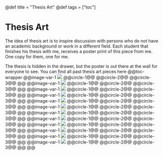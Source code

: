@def title = "Thesis Art" 
@def tags = ["toc"] 
# Thesis Art
The idea of thesis art is to inspire discussion with persons who do not have an academic background or work in a different field. Each student that finishes his thesis with me, receives a poster print of this piece from me. One copy for them, one for me.

The thesis is hidden in the drawer, but the poster is out there at the wall for everyone to see. You can find all past thesis art pieces here
@@toc-wrapper
	@@image-var-1 [![](/assets/toc-previews/thesis-art/Edoardo-Pinzuti.jpg)](Edoardo-Pinzuti)
		@@circle-1@@
		@@circle-2@@
		@@circle-3@@
	@@
	@@image-var-1 [![](/assets/toc-previews/thesis-art/Felix-Schröder.jpg)](Felix-Schröder) 
		@@circle-1@@
		@@circle-2@@
		@@circle-3@@
	@@
	@@image-var-1 [![](/assets/toc-previews/thesis-art/Hannes-Bonasch.jpg)](Hannes-Bonasch) 
		@@circle-1@@
		@@circle-2@@
		@@circle-3@@
	@@
	@@image-var-1 [![](/assets/toc-previews/thesis-art/Jan-Haas.jpg)](Jan-Haas) 
		@@circle-1@@
		@@circle-2@@
		@@circle-3@@
	@@
	@@image-var-1 [![](/assets/toc-previews/thesis-art/Jiameng-Wu.jpg)](Jiameng-Wu)
		@@circle-1@@
		@@circle-2@@
		@@circle-3@@
	@@
	@@image-var-1 [![](/assets/toc-previews/thesis-art/Judith-Schepers.jpg)](Judith-Schepers)
		@@circle-1@@
		@@circle-2@@
		@@circle-3@@
	@@
	@@image-var-1 [![](/assets/toc-previews/thesis-art/Karolis-Degutis.jpg)](Karolis-Degutis)
		@@circle-1@@
		@@circle-2@@
		@@circle-3@@
	@@
	@@image-var-1 [![](/assets/toc-previews/thesis-art/Katharina-Groß.jpg)](Katharina-Groß)
		@@circle-1@@
		@@circle-2@@
		@@circle-3@@
	@@
	@@image-var-1 [![](/assets/toc-previews/thesis-art/Katja-Haeusser.jpg)](Katja-Haeusser)
		@@circle-1@@
		@@circle-2@@
		@@circle-3@@
	@@
	@@image-var-1 [![](/assets/toc-previews/thesis-art/Lilli-Kaufhold.jpg)](Lilli-Kaufhold)
		@@circle-1@@
		@@circle-2@@
		@@circle-3@@
	@@
	@@image-var-1 [![](/assets/toc-previews/thesis-art/Lisa-Marie-Vortmann.jpg)](Lisa-Marie-Vortmann)
		@@circle-1@@
		@@circle-2@@
		@@circle-3@@
	@@
	@@image-var-1 [![](/assets/toc-previews/thesis-art/Maria-Sokotuschenko.jpg)](Maria-Sokotuschenko)
		@@circle-1@@
		@@circle-2@@
		@@circle-3@@
	@@
@@